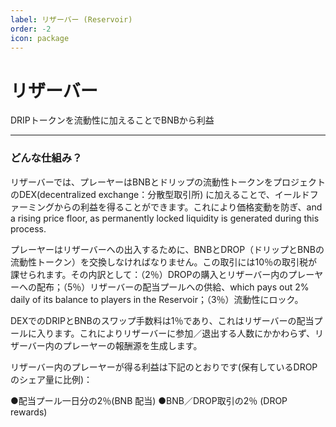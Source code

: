 ```yaml
---
label: リザーバー (Reservoir)
order: -2
icon: package
---
```


# リザーバー
DRIPトークンを流動性に加えることでBNBから利益

---
### どんな仕組み？
リザーバーでは、プレーヤーはBNBとドリップの流動性トークンをプロジェクトのDEX(decentralized exchange：分散型取引所) に加えることで、イールドファーミングからの利益を得ることができます。これにより価格変動を防ぎ、and a rising price floor, as permanently locked liquidity is generated during this process.

プレーヤーはリザーバーへの出入するために、BNBとDROP（ドリップとBNBの流動性トークン）を交換しなければなりません。この取引には10％の取引税が課せられます。その内訳として：（2％）DROPの購入とリザーバー内のプレーヤーへの配布；（5％）リザーバーの配当プールへの供給、which pays out 2% daily of its balance to players in the Reservoir；（3％）流動性にロック。

DEXでのDRIPとBNBのスワップ手数料は1％であり、これはリザーバーの配当プールに入ります。これによりリザーバーに参加／退出する人数にかかわらず、リザーバー内のプレーヤーの報酬源を生成します。

リザーバー内のプレーヤーが得る利益は下記のとおりです(保有しているDROPのシェア量に比例)：

●配当プール一日分の2％(BNB 配当)
●BNB／DROP取引の2％ (DROP rewards)
